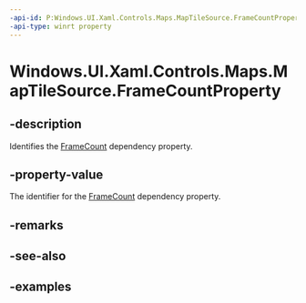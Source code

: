 ```yaml
---
-api-id: P:Windows.UI.Xaml.Controls.Maps.MapTileSource.FrameCountProperty
-api-type: winrt property
---
```


<!-- Property syntax.
public DependencyProperty FrameCountProperty { get; }
-->

# Windows.UI.Xaml.Controls.Maps.MapTileSource.FrameCountProperty

## -description
Identifies the [FrameCount](maptilesource_framecount.md) dependency property.

## -property-value
The identifier for the [FrameCount](maptilesource_framecount.md) dependency property.

## -remarks

## -see-also

## -examples

